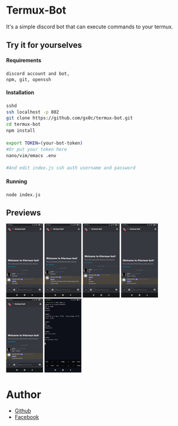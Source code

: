 # Termux-Bot

It's a simple discord bot that can execute commands to your termux.

## Try it for yourselves

#### Requirements

```
discord account and bot,
npm, git, openssh
```

#### Installation

```sh
sshd
ssh localhost -p 802
git clone https://github.com/gx0c/termux-bot.git
cd termux-bot
npm install

export TOKEN=(your-bot-token)
#Or put your token here
nano/vim/emacs .env

#And edit index.js ssh auth username and password
```

#### Running

```
node index.js
```

## Previews

<p float="left">
  <img src="/previews/1.jpg" width="100" />
  <img src="/previews/2.jpg" width="100" /> 
  <img src="/previews/3.jpg" width="100" />
  <img src="/previews/4.jpg" width="100" />
  <img src="/previews/5.jpg" width="100" />
  <img src="/previews/6.jpg" width="100" />
</p>

# Author

<ul>
  <li><a href="https://github.com/qxb3">Github</a></br></li>
  <li><a href="https://www.facebook.com/leah.berenio">Facebook</a></li>
</ul>
